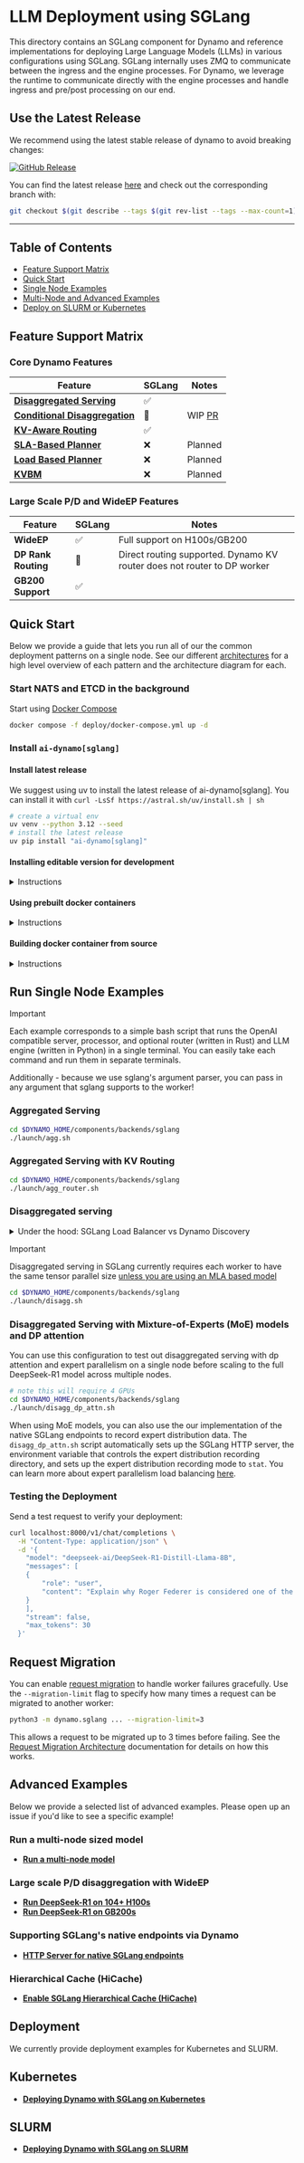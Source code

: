 <!--
SPDX-FileCopyrightText: Copyright (c) 2025 NVIDIA CORPORATION & AFFILIATES. All rights reserved.
SPDX-License-Identifier: Apache-2.0
-->

# LLM Deployment using SGLang

This directory contains an SGLang component for Dynamo and reference implementations for deploying Large Language Models (LLMs) in various configurations using SGLang. SGLang internally uses ZMQ to communicate between the ingress and the engine processes. For Dynamo, we leverage the runtime to communicate directly with the engine processes and handle ingress and pre/post processing on our end.

## Use the Latest Release

We recommend using the latest stable release of dynamo to avoid breaking changes:

[![GitHub Release](https://img.shields.io/github/v/release/ai-dynamo/dynamo)](https://github.com/ai-dynamo/dynamo/releases/latest)

You can find the latest release [here](https://github.com/ai-dynamo/dynamo/releases/latest) and check out the corresponding branch with:

```bash
git checkout $(git describe --tags $(git rev-list --tags --max-count=1))
```

---

## Table of Contents
- [Feature Support Matrix](#feature-support-matrix)
- [Quick Start](#quick-start)
- [Single Node Examples](#run-single-node-examples)
- [Multi-Node and Advanced Examples](#advanced-examples)
- [Deploy on SLURM or Kubernetes](#deployment)

## Feature Support Matrix

### Core Dynamo Features

| Feature | SGLang | Notes |
|---------|--------|-------|
| [**Disaggregated Serving**](../../../docs/architecture/disagg_serving.md) | ✅ |  |
| [**Conditional Disaggregation**](../../../docs/architecture/disagg_serving.md#conditional-disaggregation) | 🚧 | WIP [PR](https://github.com/sgl-project/sglang/pull/7730) |
| [**KV-Aware Routing**](../../../docs/architecture/kv_cache_routing.md) | ✅ |  |
| [**SLA-Based Planner**](../../../docs/architecture/sla_planner.md) | ❌ | Planned |
| [**Load Based Planner**](../../../docs/architecture/load_planner.md) | ❌ | Planned |
| [**KVBM**](../../../docs/architecture/kvbm_architecture.md) | ❌ | Planned |

### Large Scale P/D and WideEP Features

| Feature             | SGLang | Notes                                                        |
|---------------------|--------|--------------------------------------------------------------|
| **WideEP**          | ✅     | Full support on H100s/GB200                                  |
| **DP Rank Routing** | 🚧     | Direct routing supported. Dynamo KV router does not router to DP worker |
| **GB200 Support**   | ✅     |                                                              |


## Quick Start

Below we provide a guide that lets you run all of our the common deployment patterns on a single node. See our different [architectures](../llm/README.md#deployment-architectures) for a high level overview of each pattern and the architecture diagram for each.

### Start NATS and ETCD in the background

Start using [Docker Compose](../../../deploy/docker-compose.yml)

```bash
docker compose -f deploy/docker-compose.yml up -d
```

### Install `ai-dynamo[sglang]`

#### Install latest release
We suggest using uv to install the latest release of ai-dynamo[sglang]. You can install it with `curl -LsSf https://astral.sh/uv/install.sh | sh`

```bash
# create a virtual env
uv venv --python 3.12 --seed
# install the latest release
uv pip install "ai-dynamo[sglang]"
```

#### Installing editable version for development

<details>
<summary>Instructions</summary>

This requires having rust installed. We also recommend having a proper installation of the cuda toolkit as sglang requires `nvcc` to be available.

```bash
# create a virtual env
uv venv --python 3.12 --seed
# build dynamo runtime bindings 
uv pip install maturin
cd $DYNAMO_HOME/lib/bindings/python
maturin develop --uv
cd $DYNAMO_HOME
uv pip install .
export PYTHONPATH="${PYTHONPATH}:$(pwd)/components/backends/sglang/src"
# install target sglang version (you can choose any version)
# we include the prerelease flag in order to install flashinfer rc versions
uv pip install --prerelease=allow sglang[all]==0.4.9.post6
```

</details>

#### Using prebuilt docker containers

<details>
<summary>Instructions</summary>

```bash
docker pull nvcr.io/nvidia/ai-dynamo/sglang-runtime:0.3.2
```

</details>

#### Building docker container from source 

<details>
<summary>Instructions</summary>

```bash
./container/build.sh --framework sglang
# run container using prebuild wheel
./container/run.sh --framework sglang -it
# mount workspace for development
./container/run.sh --framework sglang --mount-workspace
```

</details>

## Run Single Node Examples

> [!IMPORTANT]
> Each example corresponds to a simple bash script that runs the OpenAI compatible server, processor, and optional router (written in Rust) and LLM engine (written in Python) in a single terminal. You can easily take each command and run them in separate terminals.
>
> Additionally - because we use sglang's argument parser, you can pass in any argument that sglang supports to the worker!


### Aggregated Serving

```bash
cd $DYNAMO_HOME/components/backends/sglang
./launch/agg.sh
```

### Aggregated Serving with KV Routing

```bash
cd $DYNAMO_HOME/components/backends/sglang
./launch/agg_router.sh
```

### Disaggregated serving

<details>
<summary>Under the hood: SGLang Load Balancer vs Dynamo Discovery</summary>

SGLang uses a mini load balancer to route requests to handle disaggregated serving. The load balancer functions as follows:

1. The load balancer receives a request from the client
2. A random `(prefill, decode)` pair is selected from the pool of available workers
3. Request is sent to both `prefill` and `decode` workers via asyncio tasks
4. Internally disaggregation is done from prefill -> decode

Because Dynamo has a discovery mechanism, we do not use a load balancer. Instead, we first route to a random prefill worker, select a random decode worker, and then send the request to both. Internally, SGLang's bootstrap server (which is a part of the `tokenizer_manager`) is used in conjuction with NIXL to handle the kv transfer.

</details>

> [!IMPORTANT]
> Disaggregated serving in SGLang currently requires each worker to have the same tensor parallel size [unless you are using an MLA based model](https://github.com/sgl-project/sglang/pull/5922)

```bash
cd $DYNAMO_HOME/components/backends/sglang
./launch/disagg.sh
```

### Disaggregated Serving with Mixture-of-Experts (MoE) models and DP attention

You can use this configuration to test out disaggregated serving with dp attention and expert parallelism on a single node before scaling to the full DeepSeek-R1 model across multiple nodes.

```bash
# note this will require 4 GPUs
cd $DYNAMO_HOME/components/backends/sglang
./launch/disagg_dp_attn.sh
```

When using MoE models, you can also use the our implementation of the native SGLang endpoints to record expert distribution data. The `disagg_dp_attn.sh` script automatically sets up the SGLang HTTP server, the environment variable that controls the expert distribution recording directory, and sets up the expert distribution recording mode to `stat`. You can learn more about expert parallelism load balancing [here](docs/expert-distribution-eplb.md).

### Testing the Deployment

Send a test request to verify your deployment:

```bash
curl localhost:8000/v1/chat/completions \
  -H "Content-Type: application/json" \
  -d '{
    "model": "deepseek-ai/DeepSeek-R1-Distill-Llama-8B",
    "messages": [
    {
        "role": "user",
        "content": "Explain why Roger Federer is considered one of the greatest tennis players of all time"
    }
    ],
    "stream": false,
    "max_tokens": 30
  }'
```

## Request Migration

You can enable [request migration](../../../docs/architecture/request_migration.md) to handle worker failures gracefully. Use the `--migration-limit` flag to specify how many times a request can be migrated to another worker:

```bash
python3 -m dynamo.sglang ... --migration-limit=3
```

This allows a request to be migrated up to 3 times before failing. See the [Request Migration Architecture](../../../docs/architecture/request_migration.md) documentation for details on how this works.

## Advanced Examples

Below we provide a selected list of advanced examples. Please open up an issue if you'd like to see a specific example!

### Run a multi-node sized model
- **[Run a multi-node model](docs/multinode-examples.md)**

### Large scale P/D disaggregation with WideEP
- **[Run DeepSeek-R1 on 104+ H100s](docs/dsr1-wideep-h100.md)**
- **[Run DeepSeek-R1 on GB200s](docs/dsr1-wideep-gb200.md)**

### Supporting SGLang's native endpoints via Dynamo
- **[HTTP Server for native SGLang endpoints](docs/sgl-http-server.md)**

### Hierarchical Cache (HiCache)
- **[Enable SGLang Hierarchical Cache (HiCache)](docs/sgl-hicache-example.md)**

## Deployment

We currently provide deployment examples for Kubernetes and SLURM.

## Kubernetes
- **[Deploying Dynamo with SGLang on Kubernetes](deploy/README.md)**

## SLURM
- **[Deploying Dynamo with SGLang on SLURM](slurm_jobs/README.md)**
